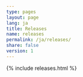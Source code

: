 ```yaml
---
type: pages
layout: page
lang: ja
title: Releases
name: releases
permalink: /ja/releases/
share: false
version: 1
---
```

{% include releases.html %}
